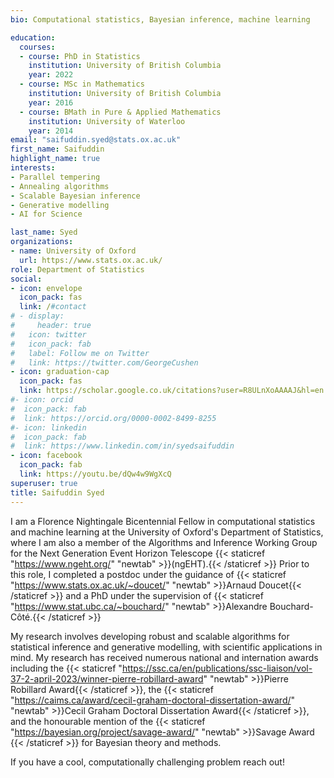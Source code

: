 ```yaml
---
bio: Computational statistics, Bayesian inference, machine learning

education:
  courses:
  - course: PhD in Statistics
    institution: University of British Columbia
    year: 2022
  - course: MSc in Mathematics
    institution: University of British Columbia
    year: 2016
  - course: BMath in Pure & Applied Mathematics
    institution: University of Waterloo
    year: 2014
email: "saifuddin.syed@stats.ox.ac.uk"
first_name: Saifuddin
highlight_name: true
interests:
- Parallel tempering
- Annealing algorithms
- Scalable Bayesian inference
- Generative modelling
- AI for Science

last_name: Syed
organizations:
- name: University of Oxford
  url: https://www.stats.ox.ac.uk/
role: Department of Statistics
social:
- icon: envelope
  icon_pack: fas
  link: /#contact
# - display:
#     header: true
#   icon: twitter
#   icon_pack: fab
#   label: Follow me on Twitter
#   link: https://twitter.com/GeorgeCushen
- icon: graduation-cap
  icon_pack: fas
  link: https://scholar.google.co.uk/citations?user=R8ULnXoAAAAJ&hl=en
#- icon: orcid
#  icon_pack: fab
#  link: https://orcid.org/0000-0002-8499-8255
#- icon: linkedin
#  icon_pack: fab
#  link: https://www.linkedin.com/in/syedsaifuddin
- icon: facebook
  icon_pack: fab
  link: https://youtu.be/dQw4w9WgXcQ
superuser: true
title: Saifuddin Syed
---
```


I am a Florence Nightingale Bicentennial Fellow in computational statistics and machine learning at the University of Oxford's Department of Statistics, where I am also a member of the Algorithms and Inference Working Group for the Next Generation Event Horizon Telescope {{< staticref "https://www.ngeht.org/" "newtab" >}}(ngEHT).{{< /staticref >}} Prior to this role, I completed a postdoc under the guidance of {{< staticref "https://www.stats.ox.ac.uk/~doucet/" "newtab" >}}Arnaud Doucet{{< /staticref >}} and a PhD under the supervision of {{< staticref "https://www.stat.ubc.ca/~bouchard/" "newtab" >}}Alexandre Bouchard-Côté.{{< /staticref >}} 


My research involves developing robust and scalable algorithms for statistical inference and generative modelling, with scientific applications in mind. My research has received numerous national and internation awards including the {{< staticref "https://ssc.ca/en/publications/ssc-liaison/vol-37-2-april-2023/winner-pierre-robillard-award" "newtab" >}}Pierre Robillard Award{{< /staticref >}}, the {{< staticref "https://caims.ca/award/cecil-graham-doctoral-dissertation-award/" "newtab" >}}Cecil Graham Doctoral Dissertation Award{{< /staticref >}}, and the honourable mention of the {{< staticref "https://bayesian.org/project/savage-award/" "newtab" >}}Savage Award {{< /staticref >}} for Bayesian theory and methods. 

If you have a cool, computationally challenging problem reach out!















